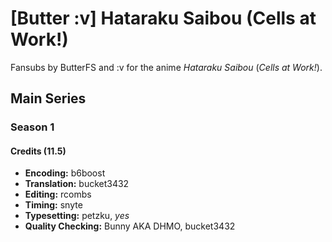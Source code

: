 # \[Butter :v] Hataraku Saibou (Cells at Work!)

Fansubs by ButterFS and :v for the anime _Hataraku Saibou_ (_Cells at Work!_).

## Main Series

### Season 1

#### Credits (11.5)

* **Encoding:** b6boost
* **Translation:** bucket3432
* **Editing:** rcombs
* **Timing:** snyte
* **Typesetting:** petzku, _yes_
* **Quality Checking:** Bunny AKA DHMO, bucket3432
